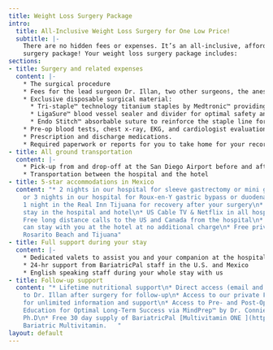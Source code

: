 ```yaml
---
title: Weight Loss Surgery Package
intro:
  title: All-Inclusive Weight Loss Surgery for One Low Price!
  subtitle: |-
    There are no hidden fees or expenses. It’s an all-inclusive, affordable
    surgery package! Your weight loss surgery package includes:
sections:
- title: Surgery and related expenses
  content: |-
    * The surgical procedure
    * Fees for the lead surgeon Dr. Illan, two other surgeons, the anesthesiologist, a doctor, and a surgeon’s assistant or nurse
    * Exclusive disposable surgical material:
      * Tri-staple™ technology titanium staples by Medtronic™ providing outstanding performance for your surgery.
      * LigaSure™ blood vessel sealer and divider for optimal safety and results.
      * Endo Stitch™ absorbable suture to reinforce the staple line for added security and safety.
    * Pre-op blood tests, chest x-ray, EKG, and cardiologist evaluation
    * Prescription and discharge medications.
    * Required paperwork or reports for you to take home for your records and doctors
- title: All ground transportation
  content: |-
    * Pick-up from and drop-off at the San Diego Airport before and after surgery
    * Transportation between the hospital and the hotel
- title: 5-star accommodations in Mexico
  content: "* 2 nights in our hospital for sleeve gastrectomy or mini gastric bypass
    or 3 nights in our hospital for Roux-en-Y gastric bypass or duodenal switch \n*
    1 night in the Real Inn Tijuana for recovery after your surgery\n* Wi-Fi for your
    stay in the hospital and hotel\n* US Cable TV & Netflix in all hospital rooms\n*
    Free long distance calls to the US and Canada from the hospital\n* A companion
    can stay with you at the hotel at no additional charge\n* Free private tour of
    Rosarito Beach and Tijuana"
- title: Full support during your stay
  content: |-
    * Dedicated valets to assist you and your companion at the hospital and hotel
    * 24-hr support from BariatricPal staff in the U.S. and Mexico
    * English speaking staff during your whole stay with us
- title: Follow-up support
  content: "* Lifetime nutritional support\n* Direct access (email and phone number)
    to Dr. Illan after surgery for follow-up\n* Access to our private Facebook group
    for unlimited information and support\n* Access to Pre- and Post-Op Psychological
    Education for Optimal Long-Term Success via MindPrep™ by Dr. Connie Stapleton,
    Ph.D\n* Free 30 day supply of BariatricPal [Multivitamin ONE ](https://store.bariatricpal.com/collections/multivitamins/products/bariatricpal-multivitamin-one-1-per-day-bariatric-multivitamin-capsule-with-45mg-iron)
    Bariatric Multivitamin.   "
layout: default
---
```


